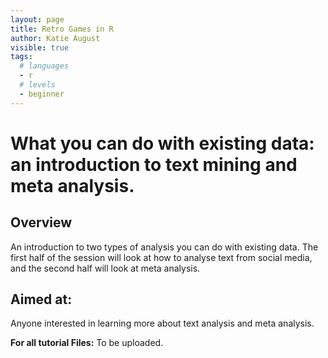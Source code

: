 ```yaml
---
layout: page
title: Retro Games in R
author: Katie August
visible: true
tags:
  # languages
  - r
  # levels
  - beginner
---
```


# What you can do with existing data: an introduction to text mining and meta analysis.
## Overview
An introduction to two types of analysis you can do with existing data. The first half of the session will look at how to analyse text from social media, and the second half will look at meta analysis. 

## Aimed at:
Anyone interested in learning more about text analysis and meta analysis. 

**For all tutorial Files:**
To be uploaded. 

